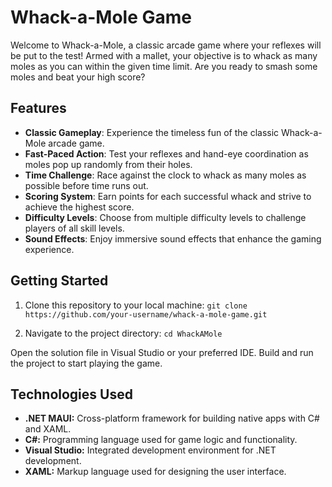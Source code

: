 # Whack-a-Mole Game

Welcome to Whack-a-Mole, a classic arcade game where your reflexes will be put to the test! Armed with a mallet, your objective is to whack as many moles as you can within the given time limit. Are you ready to smash some moles and beat your high score?

## Features

- **Classic Gameplay**: Experience the timeless fun of the classic Whack-a-Mole arcade game.
- **Fast-Paced Action**: Test your reflexes and hand-eye coordination as moles pop up randomly from their holes.
- **Time Challenge**: Race against the clock to whack as many moles as possible before time runs out.
- **Scoring System**: Earn points for each successful whack and strive to achieve the highest score.
- **Difficulty Levels**: Choose from multiple difficulty levels to challenge players of all skill levels.
- **Sound Effects**: Enjoy immersive sound effects that enhance the gaming experience.

## Getting Started

1. Clone this repository to your local machine:
```git clone https://github.com/your-username/whack-a-mole-game.git```

3. Navigate to the project directory:
```cd WhackAMole```

Open the solution file in Visual Studio or your preferred IDE.
Build and run the project to start playing the game.

## Technologies Used
- **.NET MAUI:** Cross-platform framework for building native apps with C# and XAML.
- **C#:** Programming language used for game logic and functionality.
- **Visual Studio:** Integrated development environment for .NET development.
- **XAML:** Markup language used for designing the user interface.
